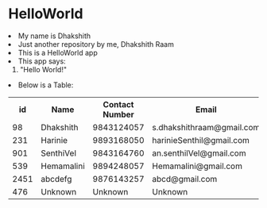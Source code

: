 # HelloWorld
<li>
  My name is Dhakshith
</li>
<li>
  Just another repository by me, Dhakshith Raam
</li>
<li>
  This is a HelloWorld app
</li>
<li>
  This app says:
<ol>
<li>
  "Hello World!"
</li>
</ol>
</li>
<li>
  Below is a Table:
</li>
<table>
  <tr>
    <th>id</th>
    <th>Name</th>
    <th>Contact Number</th>
    <th>Email</th>
  </tr>
  <tr>
    <td>98</td>
    <td>Dhakshith</td>
    <td>9843124057</td>
    <td>s.dhakshithraam@gmail.com</td>
  </tr>
    <tr>
    <td>231</td>
    <td>Harinie</td>
    <td>9893168050</td>
    <td>harinieSenthil@gmail.com</td>
  </tr>
  <tr>
    <td>901</td>
    <td>SenthiVel</td>
    <td>9843164760</td>
    <td>an.senthilVel@gmail.com</td>
  </tr>
  <tr>
    <td>539</td>
    <td>Hemamalini</td>
    <td>9894248057</td>
    <td>Hemamalini@gmail.com</td>
  </tr>
  <tr>
    <td>2451</td>
    <td>abcdefg</td>
    <td>9876143257</td>
    <td>abcd@gmail.com</td>
  </tr>
  <tr>
    <td>476</td>
    <td>Unknown</td>
    <td>Unknown</td>
    <td>Unknown</td>
  </tr>
